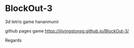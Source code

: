 # BlockOut-3
3d tetris game   hananmunir 

github pages 
game
https://jlivingstonsg.github.io/BlockOut-3/

Regards 
